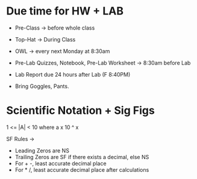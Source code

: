 # Due time for HW + LAB
- Pre-Class -> before whole class
- Top-Hat -> During Class
- OWL -> every next Monday at 8:30am

- Pre-Lab Quizzes, Notebook, Pre-Lab Worksheet -> 8:30am before Lab
- Lab Report due 24 hours after Lab (F 8:40PM)
- Bring Goggles, Pants. 

# Scientific Notation + Sig Figs
1 <= |A| < 10 where a x 10 ^ x

SF Rules -> 
  - Leading Zeros are NS
  - Trailing Zeros are SF if there exists a decimal, else NS
  - For  + -, least accurate decimal place
  - For * /, least accurate decimal place after calculations
